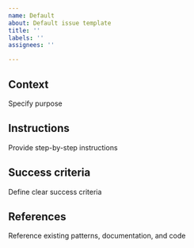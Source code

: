 ```yaml
---
name: Default
about: Default issue template
title: ''
labels: ''
assignees: ''

---
```


## Context

Specify purpose

## Instructions

Provide step-by-step instructions

## Success criteria

Define clear success criteria

## References

Reference existing patterns, documentation, and code
